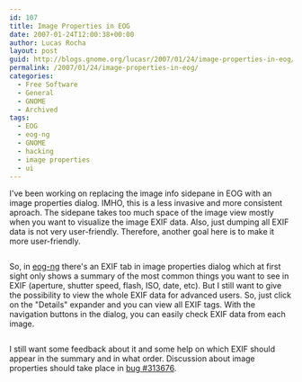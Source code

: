 ```yaml
---
id: 107
title: Image Properties in EOG
date: 2007-01-24T12:00:38+00:00
author: Lucas Rocha
layout: post
guid: http://blogs.gnome.org/lucasr/2007/01/24/image-properties-in-eog/
permalink: /2007/01/24/image-properties-in-eog/
categories:
  - Free Software
  - General
  - GNOME
  - Archived
tags:
  - EOG
  - eog-ng
  - GNOME
  - hacking
  - image properties
  - ui
---
```

I've been working on replacing the image info sidepane in EOG with an image
properties dialog. IMHO, this is a less invasive and more consistent aproach.
The sidepane takes too much space of the image view mostly when you want to
visualize the image EXIF data. Also, just dumping all EXIF data is not very
user-friendly. Therefore, another goal here is to make it more user-friendly.

<img class=" alignnone" src="http://lucasr.org/wp-content/uploads/2007/01/eog-current-ui.jpg" alt="" />

So, in [eog-ng](http://svn.gnome.org/svn/eog/branches/eog-ng/) there's an EXIF
tab in image properties dialog which at first sight only shows a summary of the
most common things you want to see in EXIF (aperture, shutter speed, flash,
ISO, date, etc). But I still want to give the possibility to view the
whole EXIF data for advanced users. So, just click on the "Details" expander
and you can view all EXIF tags. With the navigation buttons in the dialog, you
can easily check EXIF data from each image.

<img class=" alignnone" src="http://lucasr.org/wp-content/uploads/2007/01/eog-exif.png" alt="" />

I still want some feedback about it and some help on which EXIF should appear
in the summary and in what order. Discussion about image properties should take
place in [bug #313676](http://bugzilla.gnome.org/show_bug.cgi?id=313676).
